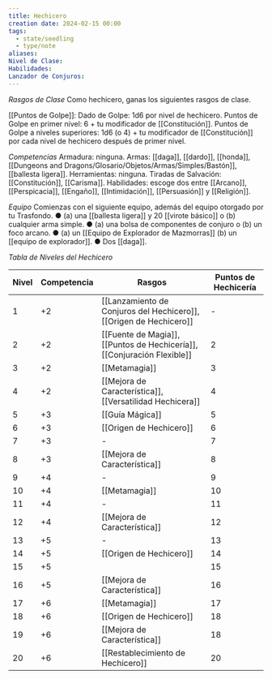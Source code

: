 ```yaml
---
title: Hechicero
creation date: 2024-02-15 00:00
tags:
  - state/seedling
  - type/note
aliases: 
Nivel de Clase: 
Habilidades: 
Lanzador de Conjuros:
---
```

*Rasgos de Clase*
Como hechicero, ganas los siguientes rasgos de clase.

[[Puntos de Golpe]]: Dado de Golpe: 1d6 por nivel de hechicero.
Puntos de Golpe en primer nivel: 6 + tu modificador de [[Constitución]].
Puntos de Golpe a niveles superiores: 1d6 (o 4) + tu modificador de [[Constitución]] por cada nivel de
hechicero después de primer nivel.

*Competencias*
Armadura: ninguna.
Armas: [[daga]], [[dardo]], [[honda]], [[Dungeons and Dragons/Glosario/Objetos/Armas/Simples/Bastón]], [[ballesta ligera]].
Herramientas: ninguna.
Tiradas de Salvación: [[Constitución]], [[Carisma]].
Habilidades: escoge dos entre [[Arcano]], [[Perspicacia]], [[Engaño]], [[Intimidación]], [[Persuasión]] y
[[Religión]].

*Equipo*
Comienzas con el siguiente equipo, además del equipo otorgado por tu Trasfondo.
● (a) una [[ballesta ligera]] y 20 [[virote básico]] o (b) cualquier arma simple.
● (a) una bolsa de componentes de conjuro o (b) un foco arcano.
● (a) un [[Equipo de Explorador de Mazmorras]] (b) un [[equipo de explorador]].
● Dos [[daga]].


*Tabla de Niveles del Hechicero*

| Nivel | Competencia | Rasgos | Puntos de Hechicería |
| ---- | ---- | ---- | ---- |
| 1 | +2 | [[Lanzamiento de Conjuros del Hechicero]], [[Origen de Hechicero]]  | - |
| 2 | +2 | [[Fuente de Magia]], [[Puntos de Hechicería]], [[Conjuración Flexible]] | 2 |
| 3 | +2 | [[Metamagia]] | 3 |
| 4 | +2 | [[Mejora de Característica]], [[Versatilidad Hechicera]] | 4 |
| 5 | +3 | [[Guía Mágica]] | 5 |
| 6 | +3 | [[Origen de Hechicero]] | 6 |
| 7 | +3 | - | 7 |
| 8 | +3 | [[Mejora de Característica]] | 8 |
| 9 | +4 | - | 9 |
| 10 | +4 | [[Metamagia]] | 10 |
| 11 | +4 | - | 11 |
| 12 | +4 | [[Mejora de Característica]] | 12 |
| 13 | +5 | - | 13 |
| 14 | +5 | [[Origen de Hechicero]] | 14 |
| 15 | +5 |  | 15 |
| 16 | +5 | [[Mejora de Característica]] | 16 |
| 17 | +6 | [[Metamagia]] | 17 |
| 18 | +6 | [[Origen de Hechicero]] | 18 |
| 19 | +6 | [[Mejora de Característica]] | 18 |
| 20 | +6 | [[Restablecimiento de Hechicero]] | 20 |